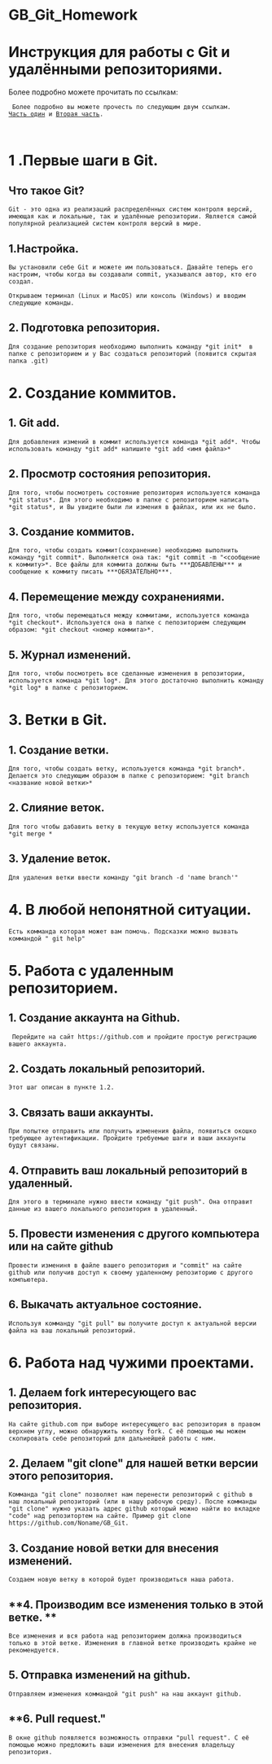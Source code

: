# GB_Git_Homework

# **Инструкция для работы с Git и удалёнными репозиториями.**

Более подробно можете прочитать по ссылкам:

<code> Более подробно вы можете прочесть по следующим двум ссылкам. [Часть один][1] и [Вторая часть][2].

[1]:https://habr.com/ru/post/541258/
[2]:https://habr.com/ru/post/542616/ 
</code> 

# **1 .Первые шаги в Git.**

## **Что такое Git?**
<pre><code>Git - это одна из реализаций распределённых систем контроля версий, имеющая как и локальные, так и удалённые репозитории. Является самой популярной реализацией систем контроля версий в мире.</code></pre>

## **1.Настройка.**
<pre><code>Вы установили себе Git и можете им пользоваться. Давайте теперь его настроим, чтобы когда вы создавали commit, указывался автор, кто его создал.

Открываем терминал (Linux и MacOS) или консоль (Windows) и вводим следующие команды.</code></pre>

## **2. Подготовка репозитория.**
<pre><code>Для создание репозитория необходимо выполнить команду *git init*  в папке с репозиторием и у Вас создаться репозиторий (появится скрытая папка .git)</code></pre>

# **2. Создание коммитов.**

## **1. Git add.**
<pre><code>Для добавления измений в коммит используется команда *git add*. Чтобы использовать команду *git add* напишите *git add <имя файла>*</code></pre>

## **2. Просмотр состояния репозитория.**
<pre><code>Для того, чтобы посмотреть состояние репозитория используется команда *git status*. Для этого необходимо в папке с репозиторием написать *git status*, и Вы увидите были ли измения в файлах, или их не было.</code></pre>

## **3. Создание коммитов.**
<pre><code>Для того, чтобы создать коммит(сохранение) необходимо выполнить команду *git commit*. Выполняется она так: *git commit -m "<сообщение к коммиту>*. Все файлы для коммита должны быть ***ДОБАВЛЕНЫ*** и сообщение к коммиту писать ***ОБЯЗАТЕЛЬНО***.</code></pre>

## **4. Перемещение между сохранениями.**
<pre><code>Для того, чтобы перемещаться между коммитами, используется команда *git checkout*. Используется она в папке с пепозиторием следующим образом: *git checkout <номер коммита>*.</code></pre>

## **5. Журнал изменений.**
<pre><code>Для того, чтобы посмотреть все сделанные изменения в репозитории, используется команда *git log*. Для этого достаточно выполнить команду *git log* в папке с репозиторием.</code></pre>

# **3. Ветки в Git.**

## **1. Создание ветки.**

<pre><code>Для того, чтобы создать ветку, используется команда *git branch*. Делается это следующим образом в папке с репозиторием: *git branch <название новой ветки>*</code></pre>

## **2. Слияние веток.**

<pre><code>Для того чтобы дабавить ветку в текущую ветку используется команда *git merge <name branch>*</code></pre>

## **3. Удаление веток.**
<pre><code>Для удаления ветки ввести команду "git branch -d 'name branch'"</code></pre>

# **4. В любой непонятной ситуации.**
<pre><code>Есть комманда которая может вам помочь. Подсказки можно вызвать коммандой " git help"</code></pre>

# **5. Работа с удаленным репозиторием.**

## **1. Создание аккаунта на Github.**
<pre><code> Перейдите на сайт https://github.com и пройдите простую регистрацию вашего аккаунта.</code></pre> 

## **2. Создать локальный репозиторий.**
<pre><code>Этот шаг описан в пункте 1.2.</code></pre>  

## **3. Связать ваши аккаунты.**
<pre><code>При попытке отправить или получить изменения файла, появиться окошко требующее аутентификации. Пройдите требуемые шаги и ваши аккаунты будут связаны.</code></pre>  

## **4. Отправить ваш локальный репозиторий в удаленный.**
<pre><code>Для этого в терминале нужно ввести команду "git push". Она отправит данные из вашего локального репозитория в удаленный.</code></pre>  

## **5. Провести изменения с другого компьютера или на сайте github**
<pre><code>Провести измениня в файле вашего репозитория и "commit" на сайте github или получив доступ к своему удаленному репозиторию с другого компьютера.</code></pre> 

## **6. Выкачать актуальное состояние.**
<pre><code>Используя комманду "git pull" вы получите доступ к актуальной версии файла на ваш локальный репозиторий.</code></pre> 

# **6. Работа над чужими проектами.**

## **1. Делаем fork интересующего вас репозитория.**
<pre><code>На сайте github.com при выборе интересующего вас репозитория в правом верхнем углу, можно обнаружить кнопку fork. С её помощью мы можем скопировать себе репозиторий для дальнейшей работы с ним.</code></pre> 

## **2. Делаем "git clone" для нашей ветки версии этого репозитория.**
<pre><code>Комманда "git clone" позволяет нам перенести репозиторий с github в наш локальный репозиторий (или в нашу рабочую среду). После комманды "git clone" нужно указать адрес github который можно найти во вкладке "code" над репозитортем на сайте. Пример git clone https://github.com/Noname/GB_Git.  </code></pre> 

## **3. Создание новой ветки для внесения изменений.**
<pre><code>Создаем новую ветку в которой будет производиться наша работа. </code></pre> 

## **4. Производим все изменения только в этой ветке. **
<pre><code>Все изменения и вся работа над репозиторием должна производиться только в этой ветке. Изменения в главной ветке производить крайне не рекомендуется. </code></pre> 

## **5. Отправка изменений на github.**
<pre><code>Отправляем изменения коммандой "git push" на наш аккаунт github. </code></pre> 

## **6. Pull request."
<pre><code>В окне github появляется возможность отправки "pull request". С её помощью можно предложить ваши изменения для внесения владельцу репозитория. </code></pre>  
